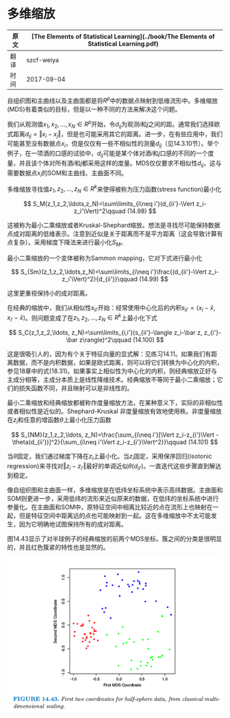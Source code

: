# 多维缩放

| 原文   | [The Elements of Statistical Learning](../book/The Elements of Statistical Learning.pdf) |
| ---- | ---------------------------------------- |
| 翻译   | szcf-weiya                               |
| 时间   | 2017-09-04                   |

自组织图和主曲线以及主曲面都是将$R^p$中的数据点映射到低维流形中。多维缩放(MDS)有着类似的目标，但是以一种不同的方法来解决这个问题。

我们从观测值$x_1, x_2,\ldots, x_N\in R^p$开始，令$d_{ij}$为观测$i$和$j$之间的距。通常我们选择欧式距离$d_{ij}=\Vert x_i-x_j\Vert$，但是也可能采用其它的距离。进一步，在有些应用中，我们可能甚至没有数据点$x_i$，但是仅仅有一些不相似性的测量$d_{ij}$（见14.3.10节）。举个例子，在一项酒的口感的试验中，$d_{ij}$可能是某个体对酒$i$和$j$口感的不同的一个度量，并且该个体对所有酒$i$和$j$都采用这样的度量。MDS仅仅要求不相似性$d_{ij}$，这与需要数据点$x_i$的SOM和主曲线、主曲面不同。

多维缩放寻找值$z_1,z_2,\ldots,z_N\in R^k$来使得被称为压力函数(stress function)最小化

$$
S_M(z_1,z_2,\ldots,z_N)=\sum\limits_{i\neq i'}(d_{ii'}-\Vert z_i-z_i'\Vert)^2\qquad (14.98)
$$

这被称为最小二乘缩放或者Kruskal-Shephard缩放。想法是寻找尽可能保持数据点成对距离的低维表示。注意到近似是关于距离而不是平方距离（这会导致计算有点复杂）。采用梯度下降法来进行最小化$S_M$。

最小二乘缩放的一个变体被称为Sammon mapping，它对下式进行最小化

$$
S_{Sm}(z_1,z_2,\ldots,z_N)=\sum\limits_{i\neq i'}\frac{(d_{ii'}-\Vert z_i-z_i'\Vert)^2}{d_{ii'}}\qquad (14.99)
$$

这里更重视保持小的成对距离。

在经典的缩放中，我们从相似性$s_{ii'}$开始：经常使用中心化后的内积$s_{ii'}=\langle x_i-\bar x,x_{i'}-\bar x\rangle$。则问题变成了在$z_1,z_2,\ldots,z_N\in R^k$上最小化下式

$$
S_C(z_1,z_2,\ldots, z_N)=\sum\limits_{i,i'}(s_{ii'}-\langle z_i-\bar z, z_{i'}-\bar z\rangle)^2\qquad (14.100)
$$

这是很吸引人的，因为有个关于特征向量的显式解：见练习14.11。如果我们有距离数据，而不是内积数据，如果是欧式距离，则可以将它们转换为中心化的内积，参见18章中的式(18.31)。如果事实上相似性为中心化的内积，则经典缩放正好与主成分相等，主成分本质上是线性降维技术。经典缩放不等同于最小二乘缩放；它们的损失函数不同，并且映射可以是非线性的。

最小二乘缩放和经典缩放都被称作度量缩放方法，在某种意义下，实际的非相似性或者相似性是近似的。Shephard-Kruskal 非度量缩放有效地使用秩。非度量缩放在$z_i$和任意的增函数$\theta$上最小化压力函数

$$
S_{NM}(z_1,z_2,\ldots, z_N)=\frac{\sum_{i\neq i'}[\Vert z_i-z_{i'}\Vert - \theta(d_{ii'})]^2}{\sum_{i\neq i'\Vert z_i-z_{i'}\Vert^2}}\qquad (14.101)
$$

当$\theta$固定，我们通过梯度下降在$z_i$上最小化。当$z_i$固定，采用保序回归(isotonic regression)来寻找对$\Vert z_i-z_{i'}\Vert$最好的单调近似$\theta(d_{ii'})$。一直迭代这些步骤直到解达到稳定。

像自组织图和主曲面一样，多维缩放是在低纬坐标系统中表示高纬数据。主曲面和SOM则更进一步，采用低纬的流形来近似原来的数据，在低纬的坐标系统中进行参量化。在主曲面和SOM中，原特征空间中相离比较近的点在流形上也映射在一起，但是特征空间中距离远的点也可能映射到一起。这在多维缩放中不太可能发生，因为它明确地试图保持所有的成对距离。

图14.43显示了对半球例子的经典缩放的前两个MDS坐标。簇之间的分类是很明显的，并且红色簇紧的特性也是显然的。

![](../img/14/fig14.43.png)
